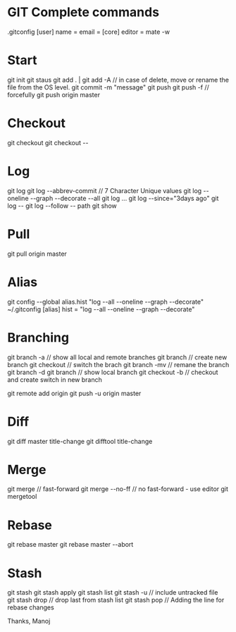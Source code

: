 # GIT Complete commands
.gitconfig
[user]
    name = 
    email =
[core]
    editor = mate -w
# Start
git init
git staus
git add . | <file-name>
git add -A  // in case of delete, move or rename the file from the OS level.
git commit -m "message"
git push
git push -f // forcefully
git push origin master


# Checkout
git checkout <branch-name>
git checkout -- <file-name>

# Log
git log
git log --abbrev-commit // 7 Character Unique values
git log --oneline --graph --decorate --all
git log <commitId1>...<commitId10>
git log --since="3days ago"
git log -- <file-name>
git log --follow -- path
git show <commitId>

# Pull
git pull origin master


# Alias
git config --global alias.hist "log --all --oneline --graph --decorate"
~/.gitconfig
[alias]
    hist = "log --all --oneline --graph --decorate"

# Branching
git branch -a // show all local and remote branches
git branch <branch-name>  // create new branch
git checkout <branch-name> // switch the brach 
git branch -mv <old-branch-name> <new-branch-name> // remane the branch
git branch -d <branch-name>
git branch // show local branch
git checkout -b <new-branch> // checkout and create switch in new branch

git remote add origin <url>
git push -u origin master

# Diff
git diff master title-change
git difftool title-change

# Merge 
git merge <branch-name>  // fast-forward
git merge --no-ff // no fast-forward - use editor
git mergetool

# Rebase
git rebase master
git rebase master --abort

# Stash
git stash
git stash apply
git stash list
git stash -u // include untracked file  
git stash drop  // drop last from stash list
git stash pop // 
Adding the line for rebase changes


Thanks,
Manoj